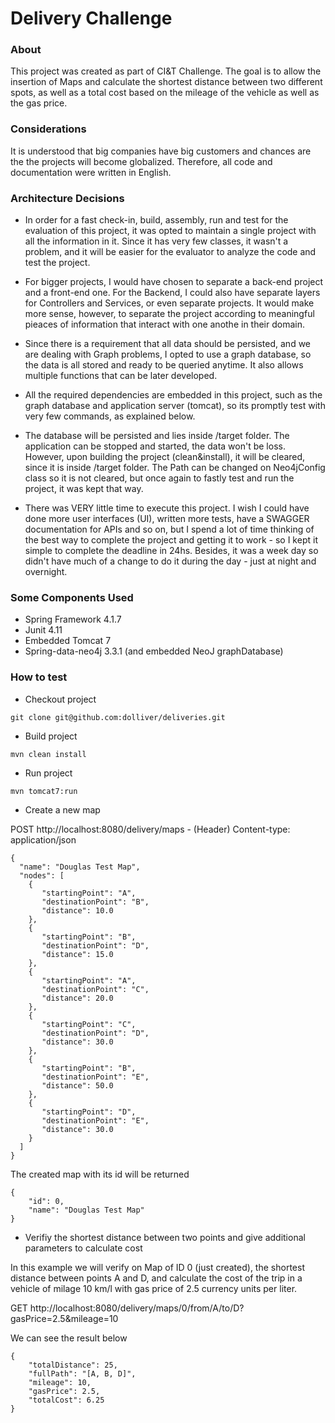 # Delivery Challenge

### About

This project was created as part of CI&T Challenge.
The goal is to allow the insertion of Maps and calculate the shortest distance between two different spots, as well as a total cost based on the mileage of the vehicle as well as the gas price.

### Considerations

It is understood that big companies have big customers and chances are the the projects will become globalized. Therefore, all code and documentation were written in English.

### Architecture Decisions

- In order for a fast check-in, build, assembly, run and test for the evaluation of this project, it was opted to maintain a single project with all the information in it. Since it has very few classes, it wasn't a problem, and it will be easier for the evaluator to analyze the code and test the project.

- For bigger projects, I would have chosen to separate a back-end project and a front-end one. For the Backend, I could also have separate layers for Controllers and Services, or even separate projects. It would make more sense, however, to separate the project according to meaningful pieaces of information that interact with one anothe in their domain.

- Since there is a requirement that all data should be persisted, and we are dealing with Graph problems, I opted to use a graph database, so the data is all stored and ready to be queried anytime. It also allows multiple functions that can be later developed.

- All the required dependencies are embedded in this project, such as the graph database and application server (tomcat), so its promptly test with very few commands, as explained below.

- The database will be persisted and lies inside /target folder. The application can be stopped and started, the data won't be loss. However, upon building the project (clean&install), it will be cleared, since it is inside /target folder. The Path can be changed on Neo4jConfig class so it is not cleared, but once again to fastly test and run the project, it was kept that way.

- There was VERY little time to execute this project. I wish I could have done more user interfaces (UI), written more tests, have a SWAGGER documentation for APIs and so on, but I spend a lot of time thinking of the best way to complete the project and getting it to work - so I kept it simple to complete the deadline in 24hs. Besides, it was a week day so didn't have much of a change to do it during the day - just at night and overnight.

### Some Components Used
- Spring Framework 4.1.7
- Junit  4.11
- Embedded Tomcat 7
- Spring-data-neo4j 3.3.1  (and embedded NeoJ graphDatabase)


### How to test
- Checkout project
```
git clone git@github.com:dolliver/deliveries.git
```

- Build project
```
mvn clean install
```

- Run project
```
mvn tomcat7:run
```

- Create a new map

POST http://localhost:8080/delivery/maps  -  (Header) Content-type: application/json
```
{
  "name": "Douglas Test Map",
  "nodes": [
    {
       "startingPoint": "A",
       "destinationPoint": "B",
       "distance": 10.0
    },
    {
       "startingPoint": "B",
       "destinationPoint": "D",
       "distance": 15.0
    },
    {
       "startingPoint": "A",
       "destinationPoint": "C",
       "distance": 20.0
    },
    {
       "startingPoint": "C",
       "destinationPoint": "D",
       "distance": 30.0
    },
    {
       "startingPoint": "B",
       "destinationPoint": "E",
       "distance": 50.0
    },   
    {
       "startingPoint": "D",
       "destinationPoint": "E",
       "distance": 30.0
    }        
  ]
}
```

The created map with its id will be returned

```
{
    "id": 0,
    "name": "Douglas Test Map"
}
```

- Verifiy the shortest distance between two points and give additional parameters to calculate cost

In this example we will verify on Map of ID 0  (just created), the shortest distance between points A and D, and calculate the cost of the trip in a vehicle of milage 10 km/l with gas price of 2.5 currency units per liter.

GET http://localhost:8080/delivery/maps/0/from/A/to/D?gasPrice=2.5&mileage=10

We can see the result below

```
{
    "totalDistance": 25,
    "fullPath": "[A, B, D]",
    "mileage": 10,
    "gasPrice": 2.5,
    "totalCost": 6.25
}
```



